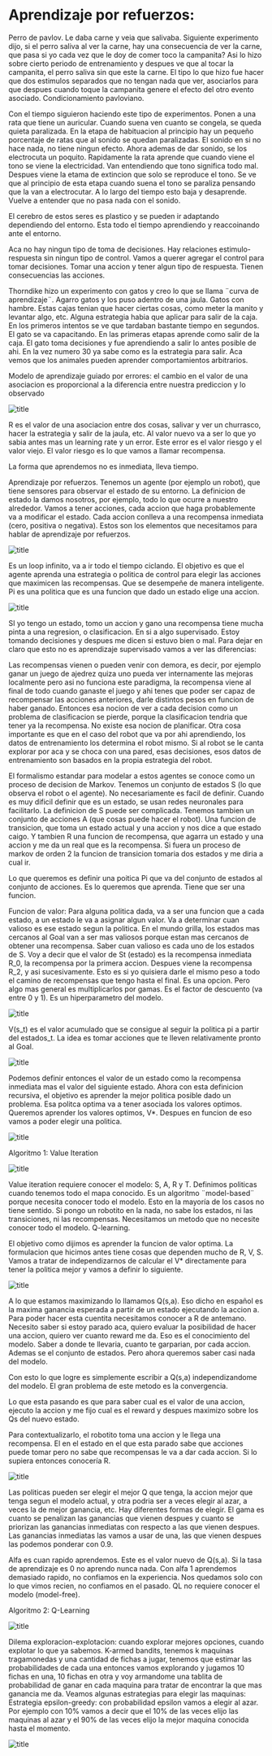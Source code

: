 # Aprendizaje por refuerzos:

Perro de pavlov. Le daba carne y veia que salivaba. Siguiente experimento dijo, si el perro saliva al ver la carne, hay una consecuencia de ver la carne, que pasa si yo cada vez que le doy de comer toco la campanita? Asi lo hizo sobre cierto periodo de entrenamiento y despues ve que al tocar la campanita, el perro saliva sin que este la carne. El tipo lo que hizo fue hacer que dos estimulos separados que no tengan nada que ver, asociarlos para que despues cuando toque la campanita genere el efecto del otro evento asociado. Condicionamiento pavloviano.

Con el tiempo siguieron haciendo este tipo de experimentos. Ponen a una rata que tiene un auricular. Cuando suena ven cuanto se congela, se queda quieta paralizada. En la etapa de habituacion al principio hay un pequeño porcentaje de ratas que al sonido se quedan paralizadas. El sonido en si no hace nada, no tiene ningun efecto. Ahora ademas de dar sonido, se los electrocuta un poquito. Rapidamente la rata aprende que cuando viene el tono se viene la electricidad. Van entendiendo que tono significa todo mal. Despues viene la etama de extincion que solo se reproduce el tono. Se ve que al principio de esta etapa cuando suena el tono se paraliza pensando que la van a electrocutar. A lo largo del tiempo esto baja y desaprende. Vuelve a entender que no pasa nada con el sonido.

El cerebro de estos seres es plastico y se pueden ir adaptando dependiendo del entorno. Esta todo el tiempo aprendiendo y reaccoinando ante el entorno.

Aca no hay ningun tipo de toma de decisiones. Hay relaciones estimulo-respuesta sin ningun tipo de control. Vamos a querer agregar el control para tomar decisiones. Tomar una accion y tener algun tipo de respuesta. Tienen consecuencias las acciones.

Thorndike hizo un experimento con gatos y creo lo que se llama ¨curva de aprendizaje¨. Agarro gatos y los puso adentro de una jaula. Gatos con hambre. Estas cajas tenian que hacer ciertas cosas, como meter la manito y levantar algo, etc. Alguna estrategia habia que aplicar para salir de la caja. En los primeros intentos se ve que tardaban bastante tiempo en segundos. El gato se va capacitando. En las primeras etapas aprende como salir de la caja. El gato toma decisiones y fue aprendiendo a salir lo antes posible de ahi. En la vez numero 30 ya sabe como es la estrategia para salir. Aca vemos que los animales pueden aprender comportamientos arbitrarios.

Modelo de aprendizaje guiado por errores: el cambio en el valor de una asociacion es proporcional a la diferencia entre nuestra prediccion y lo observado

![title](./images/refuerzos/1.png)

R es el valor de una asociacion entre dos cosas, salivar y ver un churrasco, hacer la estrategia y salir de la jaula, etc. Al valor nuevo va a ser lo que yo sabia antes mas un learning rate y un error. Este error es el valor riesgo y el valor viejo. El valor riesgo es lo que vamos a llamar recompensa.

La forma que aprendemos no es inmediata, lleva tiempo.

Aprendizaje por refuerzos. Tenemos un agente (por ejemplo un robot), que tiene sensores para observar el estado de su entorno. La definicion de estado la damos nosotros, por ejemplo, todo lo que ocurre a nuestro alrededor. Vamos a tener acciones, cada accion que haga probablemente va a modificar el estado. Cada accion conlleva a una recompensa inmediata (cero, positiva o negativa). Estos son los elementos que necesitamos para hablar de aprendizaje por refuerzos.

![title](./images/refuerzos/2.png)

Es un loop infinito, va a ir todo el tiempo ciclando.
El objetivo es que el agente aprenda una estrategia o politica de control para elegir las acciones que maximicen las recompensas. Que se desempeñe de manera inteligente. Pi es una politica que es una funcion que dado un estado elige una accion.

![title](./images/refuerzos/3.png)

SI yo tengo un estado, tomo un accion y gano una recompensa tiene mucha pinta a una regresion, o clasificacion. En si a algo supervisado. Estoy tomando decisiones y despues me dicen si estuvo bien o mal. Para dejar en claro que esto no es aprendizaje supervisado vamos a ver las diferencias:

Las recompensas vienen o pueden venir con demora, es decir, por ejemplo ganar un juego de ajedrez quiza uno pueda ver internamente las mejoras localmente pero asi no funciona este paradigma, la recompensa viene al final de todo cuando ganaste el juego y ahi tenes que poder ser capaz de recompensar las acciones anteriores, darle distintos pesos en funcion de haber ganado. Entonces esa nocion de ver a cada decision como un problema de clasificacion se pierde, porque la clasificacion tendria que tener ya la recompensa. No existe esa nocion de planificar. Otra cosa importante es que en el caso del robot que va por ahi aprendiendo, los datos de entrenamiento los determina el robot mismo. Si al robot se le canta explorar por aca y se choca con una pared, esas decisiones, esos datos de entrenamiento son basados en la propia estrategia del robot.

El formalismo estandar para modelar a estos agentes se conoce como un proceso de decision de Markov. Tenemos un conjunto de estados S (lo que observa el robot o el agente). No necesariamente es facil de definir. Cuando es muy dificil definir que es un estado, se usan redes neuronales para facilitarlo. La definicion de S puede ser complicada. Tenemos tambien un conjunto de acciones A (que cosas puede hacer el robot). Una funcion de transicion, que toma un estado actual y una accion y nos dice a que estado caigo. Y tambien R una funcion de recompensa, que agarra un estado y una accion y me da un real que es la recompensa. Si fuera un proceso de markov de orden 2 la funcion de transicion tomaria dos estados y me diria a cual ir.

Lo que queremos es definir una poitica Pi que va del conjunto de estados al conjunto de acciones. Es lo queremos que aprenda. Tiene que ser una funcion.

Funcion de valor: Para alguna politica dada, va a ser una funcion que a cada estado, a un estado le va a asignar algun valor. Va a determinar cuan valioso es ese estado segun la politica. En el mundo grilla, los estados mas cercanos al Goal van a ser mas valiosos porque estan mas cercanos de obtener una recompensa. Saber cuan valioso es cada uno de los estados de S. Voy a decir que el valor de St (estado) es la recompensa inmediata R_0, la recompensa por la primera accion. Despues viene la recompensa R_2, y asi sucesivamente. Esto es si yo quisiera darle el mismo peso a todo el camino de recompensas que tengo hasta el final. Es una opcion. Pero algo mas general es multiplicarlos por gamas. Es el factor de descuento (va entre 0 y 1). Es un hiperparametro del modelo.

![title](./images/refuerzos/4.png)

V(s_t) es el valor acumulado que se consigue al seguir la politica pi a partir del estados_t. La idea es tomar acciones que te lleven relativamente pronto al Goal.

![title](./images/refuerzos/5.png)

Podemos definir entonces el valor de un estado como la recompensa inmediata mas el valor del siguiente estado. Ahora con esta definicion recursiva, el objetivo es aprender la mejor politica posible dado un problema. Esa politca optima va a tener asociada los valores optimos. Queremos aprender los valores optimos, V\*. Despues en funcion de eso vamos a poder elegir una politica.

![title](./images/refuerzos/6.png)

Algoritmo 1: Value Iteration

![title](./images/refuerzos/7.png)

Value iteration requiere conocer el modelo: S, A, R y T. Definimos politicas cuando tenemos todo el mapa conocido. Es un algoritmo ¨model-based¨ porque necesita conocer todo el modelo. Esto en la mayoría de los casos no tiene sentido. Si pongo un robotito en la nada, no sabe los estados, ni las transiciones, ni las recompensas.
Necesitamos un metodo que no necesite conocer todo el modelo. Q-learning.

El objetivo como dijimos es aprender la funcion de valor optima. La formulacion que hicimos antes tiene cosas que dependen mucho de R, V, S. Vamos a tratar de independizarnos de calcular el V\* directamente para tener la politica mejor y vamos a definir lo siguiente.

![title](./images/refuerzos/8.png)

A lo que estamos maximizando lo llamamos Q(s,a). Eso dicho en español es la maxima ganancia esperada a partir de un estado ejecutando la accion a. Para poder hacer esta cuentita necesitamos conocer a R de antemano. Necesito saber si estoy parado aca, quiero evaluar la posibilidad de hacer una accion, quiero ver cuanto reward me da. Eso es el conocimiento del modelo. Saber a donde te llevaria, cuanto te garparian, por cada accion. Ademas se el conjunto de estados. Pero ahora queremos saber casi nada del modelo.

Con esto lo que logre es simplemente escribir a Q(s,a) independizandome del modelo. El gran problema de este metodo es la convergencia.

Lo que esta pasando es que para saber cual es el valor de una accion, ejecuto la accion y me fijo cual es el reward y despues maximizo sobre los Qs del nuevo estado.

Para contextualizarlo, el robotito toma una accion y le llega una recompensa. El en el estado en el que esta parado sabe que acciones puede tomar pero no sabe que recompensas le va a dar cada accion. Si lo supiera entonces conocería R.

![title](./images/refuerzos/9.png)

Las politicas pueden ser elegir el mejor Q que tenga, la accion mejor que tenga segun el modelo actual, y otra podria ser a veces elegir al azar, a veces la de mejor ganancia, etc. Hay diferentes formas de elegir.
El gama es cuanto se penalizan las ganancias que vienen despues y cuanto se priorizan las ganancias inmediatas con respecto a las que vienen despues. Las ganancias inmediatas las vamos a usar de una, las que vienen despues las podemos ponderar con 0.9.

Alfa es cuan rapido aprendemos. Este es el valor nuevo de Q(s,a). Si la tasa de aprendizaje es 0 no aprendo nunca nada. Con alfa 1 aprendemos demasiado rapido, no confiamos en la experiencia. Nos quedamos solo con lo que vimos recien, no confiamos en el pasado. QL no requiere conocer el modelo (model-free).

Algoritmo 2: Q-Learning

![title](./images/refuerzos/10.png)

Dilema exploracion-explotacion: cuando explorar mejores opciones, cuando explotar lo que ya sabemos. K-armed bandits, tenemos k maquinas tragamonedas y una cantidad de fichas a jugar, tenemos que estimar las probabilidades de cada una entonces vamos explorando y jugamos 10 fichas en una, 10 fichas en otra y voy armandome una tablita de probabilidad de ganar en cada maquina para tratar de encontrar la que mas ganancia me da.
Veamos algunas estrategias para elegir las maquinas:
Estrategia epsilon-greedy: con probabilidad epsilon vamos a elegir al azar. Por ejemplo con 10% vamos a decir que el 10% de las veces elijo las maquinas al azar y el 90% de las veces elijo la mejor maquina conocida hasta el momento.

![title](./images/refuerzos/11.png)
